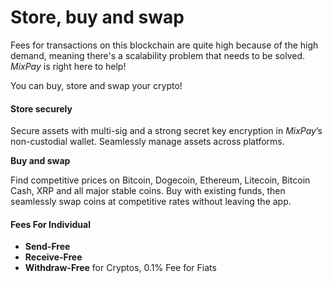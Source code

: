 # Store, buy and swap

Fees for transactions on this blockchain are quite high because of the high demand, meaning there's a scalability problem that needs to be solved. _MixPay_ is right here to help!

You can buy, store and swap  your crypto!

#### Store securely

Secure assets with multi-sig and a strong secret key encryption in _MixPay_’s non-custodial wallet. Seamlessly manage assets across platforms.

**Buy and swap**

Find competitive prices on Bitcoin, Dogecoin, Ethereum, Litecoin, Bitcoin Cash, XRP and all major stable coins. Buy with existing funds, then seamlessly swap coins at competitive rates without leaving the app.



#### Fees For Individual <a href="#for-individual" id="for-individual"></a>

* **Send-Free**
* **Receive-Free**
* **Withdraw-Free** for Cryptos, 0.1% Fee for Fiats&#x20;
